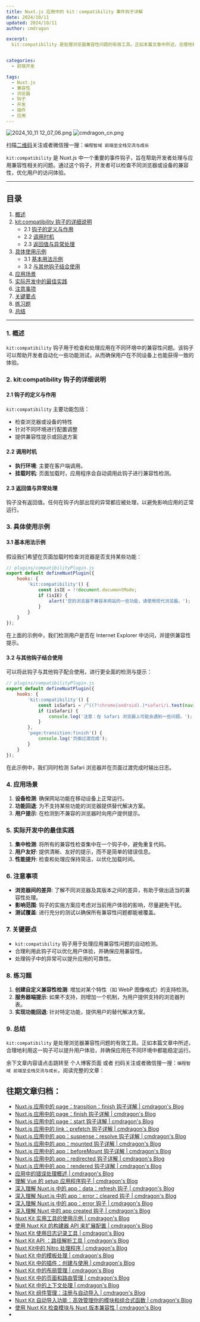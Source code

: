 ```yaml
---
title: Nuxt.js 应用中的 kit：compatibility 事件钩子详解
date: 2024/10/11
updated: 2024/10/11
author: cmdragon

excerpt:
  kit:compatibility 是处理浏览器兼容性问题的有效工具。正如本篇文章中所述，合理地利用这一钩子可以提升用户体验，并确保应用在不同环境中都能稳定运行。


categories:
  - 前端开发

tags:
  - Nuxt.js
  - 兼容性
  - 浏览器
  - 钩子
  - 开发
  - 插件
  - 应用
---
```


<img src="https://static.amd794.com/blog/images/2024_10_11 12_07_06.png@blog" title="2024_10_11 12_07_06.png" alt="2024_10_11 12_07_06.png"/>

<img src="https://api2.cmdragon.cn/upload/cmder/20250304_012821924.jpg" title="cmdragon_cn.png" alt="cmdragon_cn.png"/>


扫描[二维码](https://api2.cmdragon.cn/upload/cmder/20250304_012821924.jpg)关注或者微信搜一搜：`编程智域 前端至全栈交流与成长`

`kit:compatibility` 是 Nuxt.js 中一个重要的事件钩子，旨在帮助开发者处理与应用兼容性相关的问题。通过这个钩子，开发者可以检查不同浏览器或设备的兼容性，优化用户的访问体验。

---

## 目录

1. [概述](#1-概述)
2. [kit:compatibility 钩子的详细说明](#2-kitcompatibility-钩子的详细说明)
    - 2.1 [钩子的定义与作用](#21-钩子的定义与作用)
    - 2.2 [调用时机](#22-调用时机)
    - 2.3 [返回值与异常处理](#23-返回值与异常处理)
3. [具体使用示例](#3-具体使用示例)
    - 3.1 [基本用法示例](#31-基本用法示例)
    - 3.2 [与其他钩子结合使用](#32-与其他钩子结合使用)
4. [应用场景](#4-应用场景)
5. [实际开发中的最佳实践](#5-实际开发中的最佳实践)
6. [注意事项](#6-注意事项)
7. [关键要点](#7-关键要点)
8. [练习题](#8-练习题)
9. [总结](#9-总结)

---

### 1. 概述

`kit:compatibility` 钩子用于检查和处理应用在不同环境中的兼容性问题。该钩子可以帮助开发者自动化一些功能测试，从而确保用户在不同设备上也能获得一致的体验。

### 2. kit:compatibility 钩子的详细说明

#### 2.1 钩子的定义与作用

`kit:compatibility` 主要功能包括：

- 检查浏览器或设备的特性
- 针对不同环境进行配置调整
- 提供兼容性提示或回退方案

#### 2.2 调用时机

- **执行环境**: 主要在客户端调用。
- **挂载时机**: 页面加载时，应用程序会自动调用此钩子进行兼容性检测。

#### 2.3 返回值与异常处理

钩子没有返回值。任何在钩子内部出现的异常都应被处理，以避免影响应用的正常运行。

### 3. 具体使用示例

#### 3.1 基本用法示例

假设我们希望在页面加载时检查浏览器是否支持某些功能：

```javascript
// plugins/compatibilityPlugin.js
export default defineNuxtPlugin({
    hooks: {
        'kit:compatibility'() {
            const isIE = !!document.documentMode;
            if (isIE) {
                alert('您的浏览器不兼容本网站的一些功能，请使用现代浏览器。');
            }
        }
    }
});
```

在上面的示例中，我们检测用户是否在 Internet Explorer 中访问，并提供兼容性提示。

#### 3.2 与其他钩子结合使用

可以将此钩子与其他钩子配合使用，进行更全面的检测与提示：

```javascript
// plugins/compatibilityPlugin.js
export default defineNuxtPlugin({
    hooks: {
        'kit:compatibility'() {
            const isSafari = /^((?!chrome|android).)*safari/i.test(navigator.userAgent);
            if (isSafari) {
                console.log('注意：在 Safari 浏览器上可能会遇到一些问题。');
            }
        },
        'page:transition:finish'() {
            console.log('页面过渡完成');
        }
    }
});
```

在此示例中，我们同时检测 Safari 浏览器并在页面过渡完成时输出日志。

### 4. 应用场景

1. **设备检测**: 确保网站功能在移动设备上正常运行。
2. **功能回退**: 为不支持某些功能的浏览器提供替代解决方案。
3. **用户提示**: 在检测到不兼容的浏览器时向用户提供提示。

### 5. 实际开发中的最佳实践

1. **集中检测**: 将所有的兼容性检查集中在一个钩子中，避免重复代码。
2. **用户友好**: 提供清晰、友好的提示，而不是简单的错误信息。
3. **性能提升**: 检查和处理应保持简洁，以优化加载时间。

### 6. 注意事项

- **浏览器间的差异**: 了解不同浏览器及其版本之间的差异，有助于做出适当的兼容性处理。
- **影响范围**: 钩子的实施方案应考虑对当前用户体验的影响，尽量避免干扰。
- **测试覆盖**: 进行充分的测试以确保所有兼容性问题都能被覆盖。

### 7. 关键要点

- `kit:compatibility` 钩子用于处理应用兼容性问题的自动检测。
- 合理利用此钩子可以优化用户体验，并确保应用兼容性。
- 处理钩子中的异常可以提升应用的可靠性。

### 8. 练习题

1. **创建自定义兼容性检测**: 增加对某个特性（如 WebP 图像格式）的支持检测。
2. **服务器端提示**: 如果不支持，则增加一个机制，为用户提供支持的浏览器列表。
3. **实现功能回退**: 针对特定功能，提供用户的替代解决方案。

### 9. 总结

`kit:compatibility` 是处理浏览器兼容性问题的有效工具。正如本篇文章中所述，合理地利用这一钩子可以提升用户体验，并确保应用在不同环境中都能稳定运行。

余下文章内容请点击跳转至 个人博客页面 或者 扫码关注或者微信搜一搜：`编程智域 前端至全栈交流与成长`，阅读完整的文章：

## 往期文章归档：

- [Nuxt.js 应用中的 page：transition：finish 钩子详解 | cmdragon's Blog](https://blog.cmdragon.cn/posts/80acaed2b809/)
- [Nuxt.js 应用中的 page：finish 钩子详解 | cmdragon's Blog](https://blog.cmdragon.cn/posts/2e422732f13a/)
- [Nuxt.js 应用中的 page：start 钩子详解 | cmdragon's Blog](https://blog.cmdragon.cn/posts/9876204f1a7b/)
- [Nuxt.js 应用中的 link：prefetch 钩子详解 | cmdragon's Blog](https://blog.cmdragon.cn/posts/3821d8f8b93e/)
- [Nuxt.js 应用中的 app：suspense：resolve 钩子详解 | cmdragon's Blog](https://blog.cmdragon.cn/posts/aca9f9d7692b/)
- [Nuxt.js 应用中的 app：mounted 钩子详解 | cmdragon's Blog](https://blog.cmdragon.cn/posts/a07f12bddf8c/)
- [Nuxt.js 应用中的 app：beforeMount 钩子详解 | cmdragon's Blog](https://blog.cmdragon.cn/posts/bbdca1e3d9a5/)
- [Nuxt.js 应用中的 app：redirected 钩子详解 | cmdragon's Blog](https://blog.cmdragon.cn/posts/c83b294c7a07/)
- [Nuxt.js 应用中的 app：rendered 钩子详解 | cmdragon's Blog](https://blog.cmdragon.cn/posts/26479872ffdc/)
- [应用中的错误处理概述 | cmdragon's Blog](https://blog.cmdragon.cn/posts/5c9b317a962a/)
- [理解 Vue 的 setup 应用程序钩子 | cmdragon's Blog](https://blog.cmdragon.cn/posts/405db1302a23/)
- [深入理解 Nuxt.js 中的 app：data：refresh 钩子 | cmdragon's Blog](https://blog.cmdragon.cn/posts/6f0c4f34bc45/)
- [深入理解 Nuxt.js 中的 app：error：cleared 钩子 | cmdragon's Blog](https://blog.cmdragon.cn/posts/732d62232fb8/)
- [深入理解 Nuxt.js 中的 app：error 钩子 | cmdragon's Blog](https://blog.cmdragon.cn/posts/cb83a085e7a4/)
- [深入理解 Nuxt 中的 app created 钩子 | cmdragon's Blog](https://blog.cmdragon.cn/posts/188ad06ef45a/)
- [Nuxt Kit 实用工具的使用示例 | cmdragon's Blog](https://blog.cmdragon.cn/posts/a66da411afd2/)
- [使用 Nuxt Kit 的构建器 API 来扩展配置 | cmdragon's Blog](https://blog.cmdragon.cn/posts/f6e87c3cf111/)
- [Nuxt Kit 使用日志记录工具 | cmdragon's Blog](https://blog.cmdragon.cn/posts/37ad5a680e7d/)
- [Nuxt Kit API ：路径解析工具 | cmdragon's Blog](https://blog.cmdragon.cn/posts/441492dbf6ae/)
- [Nuxt Kit中的 Nitro 处理程序 | cmdragon's Blog](https://blog.cmdragon.cn/posts/2bd1fe409aca/)
- [Nuxt Kit 中的模板处理 | cmdragon's Blog](https://blog.cmdragon.cn/posts/4cf144d7b562/)
- [Nuxt Kit 中的插件：创建与使用 | cmdragon's Blog](https://blog.cmdragon.cn/posts/080baafc9cf0/)
- [Nuxt Kit 中的布局管理 | cmdragon's Blog](https://blog.cmdragon.cn/posts/1c99e3fc4fb0/)
- [Nuxt Kit 中的页面和路由管理 | cmdragon's Blog](https://blog.cmdragon.cn/posts/85c68e006ffc/)
- [Nuxt Kit 中的上下文处理 | cmdragon's Blog](https://blog.cmdragon.cn/posts/83b074b7a330/)
- [Nuxt Kit 组件管理：注册与自动导入 | cmdragon's Blog](https://blog.cmdragon.cn/posts/1097e357ea9a/)
- [Nuxt Kit 自动导入功能：高效管理你的模块和组合式函数 | cmdragon's Blog](https://blog.cmdragon.cn/posts/54548c5422db/)
- [使用 Nuxt Kit 检查模块与 Nuxt 版本兼容性 | cmdragon's Blog](https://blog.cmdragon.cn/posts/7739f2e3f502/)
-


